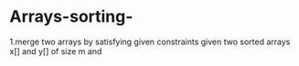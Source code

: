 # Arrays-sorting-
1.merge two arrays by satisfying given constraints given two sorted arrays x[] and y[] of size m and
